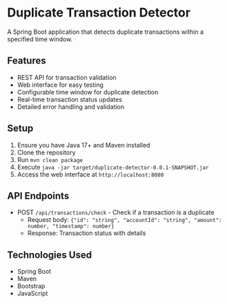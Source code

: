 # Duplicate Transaction Detector

A Spring Boot application that detects duplicate transactions within a specified time window.

## Features
- REST API for transaction validation
- Web interface for easy testing
- Configurable time window for duplicate detection
- Real-time transaction status updates
- Detailed error handling and validation

## Setup
1. Ensure you have Java 17+ and Maven installed
2. Clone the repository
3. Run `mvn clean package`
4. Execute `java -jar target/duplicate-detector-0.0.1-SNAPSHOT.jar`
5. Access the web interface at `http://localhost:8080`

## API Endpoints
- POST `/api/transactions/check` - Check if a transaction is a duplicate
  - Request body: `{"id": "string", "accountId": "string", "amount": number, "timestamp": number}`
  - Response: Transaction status with details

## Technologies Used
- Spring Boot
- Maven
- Bootstrap
- JavaScript 